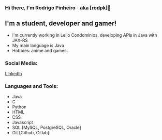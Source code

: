 ### Hi there, I'm Rodrigo Pinheiro - aka [rodpk]👋

## I'm a student, developer and gamer!
- I'm currently working in Lello Condominios, developing APIs in Java with JAX-RS 
- My main language is Java
- Hobbies: anime and games.


### Social Media:
[LinkedIn]

### Languages and Tools:

- Java
- C
- Python          
- HTML
- CSS
- Javascript
- SQL [MySQL, PostgreSQL, Oracle]
- Git [Github, Gitlab]
<br />
<br />



[LinkedIn]: https://www.linkedin.com/in/rodpinheiro/
